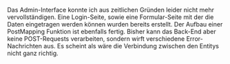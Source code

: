 Das Admin-Interface konnte ich aus zeitlichen Gründen leider nicht mehr vervollständigen. Eine Login-Seite, sowie eine Formular-Seite mit der die Daten eingetragen werden können wurden bereits erstellt. Der Aufbau einer PostMapping Funktion ist ebenfalls fertig. Bisher kann das Back-End aber keine POST-Requests verarbeiten, sondern wirft verschiedene Error-Nachrichten aus. Es scheint als wäre die Verbindung zwischen den Entitys nicht ganz richtig.  
